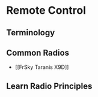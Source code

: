# Remote Control

## Terminology

## Common Radios

* [[FrSky Taranis X9D]]

## Learn Radio Principles
